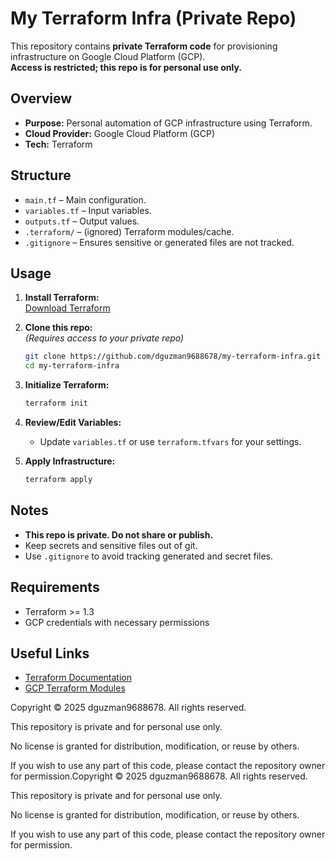 # My Terraform Infra (Private Repo)

This repository contains **private Terraform code** for provisioning infrastructure on Google Cloud Platform (GCP).  
**Access is restricted; this repo is for personal use only.**

## Overview

- **Purpose:** Personal automation of GCP infrastructure using Terraform.
- **Cloud Provider:** Google Cloud Platform (GCP)
- **Tech:** Terraform

## Structure

- `main.tf` – Main configuration.
- `variables.tf` – Input variables.
- `outputs.tf` – Output values.
- `.terraform/` – (ignored) Terraform modules/cache.
- `.gitignore` – Ensures sensitive or generated files are not tracked.

## Usage

1. **Install Terraform:**  
   [Download Terraform](https://www.terraform.io/downloads.html)

2. **Clone this repo:**  
   *(Requires access to your private repo)*
   ```sh
   git clone https://github.com/dguzman9688678/my-terraform-infra.git
   cd my-terraform-infra
   ```

3. **Initialize Terraform:**  
   ```sh
   terraform init
   ```

4. **Review/Edit Variables:**  
   - Update `variables.tf` or use `terraform.tfvars` for your settings.

5. **Apply Infrastructure:**  
   ```sh
   terraform apply
   ```

## Notes

- **This repo is private. Do not share or publish.**
- Keep secrets and sensitive files out of git.
- Use `.gitignore` to avoid tracking generated and secret files.

## Requirements

- Terraform >= 1.3
- GCP credentials with necessary permissions

## Useful Links

- [Terraform Documentation](https://www.terraform.io/docs)
- [GCP Terraform Modules](https://registry.terraform.io/browse/providers/hashicorp/google)

Copyright © 2025 dguzman9688678. All rights reserved.

This repository is private and for personal use only.

No license is granted for distribution, modification, or reuse by others.

If you wish to use any part of this code, please contact the repository owner for permission.Copyright © 2025 dguzman9688678. All rights reserved.

This repository is private and for personal use only.

No license is granted for distribution, modification, or reuse by others.

If you wish to use any part of this code, please contact the repository owner for permission.
